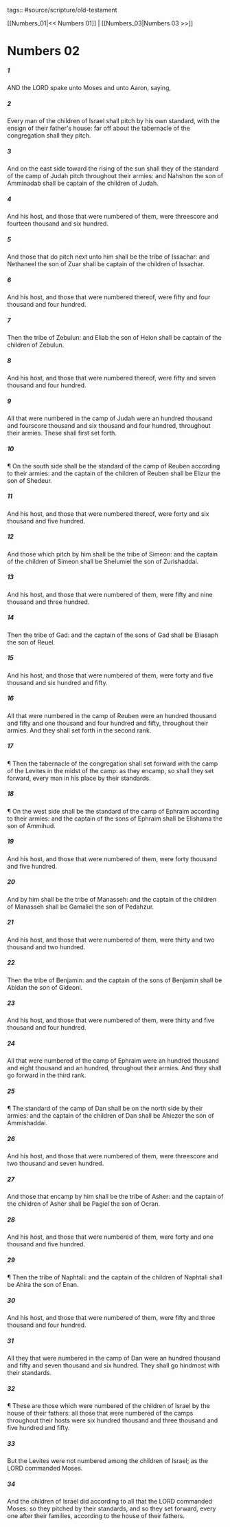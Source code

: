 tags:: #source/scripture/old-testament

[[Numbers_01|<< Numbers 01]] | [[Numbers_03|Numbers 03 >>]]

# Numbers 02

##### 1

AND the LORD spake unto Moses and unto Aaron, saying,

##### 2

Every man of the children of Israel shall pitch by his own standard, with the ensign of their father's house: far off about the tabernacle of the congregation shall they pitch.

##### 3

And on the east side toward the rising of the sun shall they of the standard of the camp of Judah pitch throughout their armies: and Nahshon the son of Amminadab shall be captain of the children of Judah.

##### 4

And his host, and those that were numbered of them, were threescore and fourteen thousand and six hundred.

##### 5

And those that do pitch next unto him shall be the tribe of Issachar: and Nethaneel the son of Zuar shall be captain of the children of Issachar.

##### 6

And his host, and those that were numbered thereof, were fifty and four thousand and four hundred.

##### 7

Then the tribe of Zebulun: and Eliab the son of Helon shall be captain of the children of Zebulun.

##### 8

And his host, and those that were numbered thereof, were fifty and seven thousand and four hundred.

##### 9

All that were numbered in the camp of Judah were an hundred thousand and fourscore thousand and six thousand and four hundred, throughout their armies. These shall first set forth.

##### 10

¶ On the south side shall be the standard of the camp of Reuben according to their armies: and the captain of the children of Reuben shall be Elizur the son of Shedeur.

##### 11

And his host, and those that were numbered thereof, were forty and six thousand and five hundred.

##### 12

And those which pitch by him shall be the tribe of Simeon: and the captain of the children of Simeon shall be Shelumiel the son of Zurishaddai.

##### 13

And his host, and those that were numbered of them, were fifty and nine thousand and three hundred.

##### 14

Then the tribe of Gad: and the captain of the sons of Gad shall be Eliasaph the son of Reuel.

##### 15

And his host, and those that were numbered of them, were forty and five thousand and six hundred and fifty.

##### 16

All that were numbered in the camp of Reuben were an hundred thousand and fifty and one thousand and four hundred and fifty, throughout their armies. And they shall set forth in the second rank.

##### 17

¶ Then the tabernacle of the congregation shall set forward with the camp of the Levites in the midst of the camp: as they encamp, so shall they set forward, every man in his place by their standards.

##### 18

¶ On the west side shall be the standard of the camp of Ephraim according to their armies: and the captain of the sons of Ephraim shall be Elishama the son of Ammihud.

##### 19

And his host, and those that were numbered of them, were forty thousand and five hundred.

##### 20

And by him shall be the tribe of Manasseh: and the captain of the children of Manasseh shall be Gamaliel the son of Pedahzur.

##### 21

And his host, and those that were numbered of them, were thirty and two thousand and two hundred.

##### 22

Then the tribe of Benjamin: and the captain of the sons of Benjamin shall be Abidan the son of Gideoni.

##### 23

And his host, and those that were numbered of them, were thirty and five thousand and four hundred.

##### 24

All that were numbered of the camp of Ephraim were an hundred thousand and eight thousand and an hundred, throughout their armies. And they shall go forward in the third rank.

##### 25

¶ The standard of the camp of Dan shall be on the north side by their armies: and the captain of the children of Dan shall be Ahiezer the son of Ammishaddai.

##### 26

And his host, and those that were numbered of them, were threescore and two thousand and seven hundred.

##### 27

And those that encamp by him shall be the tribe of Asher: and the captain of the children of Asher shall be Pagiel the son of Ocran.

##### 28

And his host, and those that were numbered of them, were forty and one thousand and five hundred.

##### 29

¶ Then the tribe of Naphtali: and the captain of the children of Naphtali shall be Ahira the son of Enan.

##### 30

And his host, and those that were numbered of them, were fifty and three thousand and four hundred.

##### 31

All they that were numbered in the camp of Dan were an hundred thousand and fifty and seven thousand and six hundred. They shall go hindmost with their standards.

##### 32

¶ These are those which were numbered of the children of Israel by the house of their fathers: all those that were numbered of the camps throughout their hosts were six hundred thousand and three thousand and five hundred and fifty.

##### 33

But the Levites were not numbered among the children of Israel; as the LORD commanded Moses.

##### 34

And the children of Israel did according to all that the LORD commanded Moses: so they pitched by their standards, and so they set forward, every one after their families, according to the house of their fathers.
